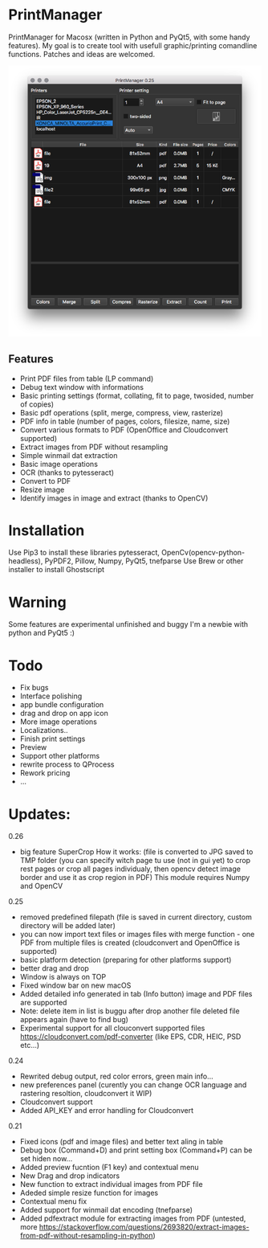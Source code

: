 # PrintManager
PrintManager for Macosx (written in Python and PyQt5, with some handy features).  My goal is to create tool with usefull graphic/printing comandline functions. Patches and ideas are welcomed.

![alt text](https://raw.githubusercontent.com/devrosx/PrintManager/master/wiki/screenshot.png)

## Features
- Print PDF files from table (LP command)
- Debug text window with informations
- Basic printing settings (format, collating, fit to page, twosided, number of copies)
- Basic pdf operations (split, merge, compress, view, rasterize)
- PDF info in table (number of pages, colors, filesize, name, size)
- Convert various formats to PDF (OpenOffice and Cloudconvert supported)
- Extract images from PDF without resampling
- Simple winmail dat extraction
- Basic image operations
 - OCR (thanks to pytesseract)
 - Convert to PDF
 - Resize image
 - Identify images in image and extract (thanks to OpenCV)

# Installation
Use Pip3 to install these libraries
pytesseract, OpenCv(opencv-python-headless), PyPDF2, Pillow, Numpy, PyQt5, tnefparse
Use Brew or other installer to install Ghostscript

 # Warning
Some features are experimental unfinished and buggy
I'm a newbie with python and PyQt5 :)

 # Todo
- Fix bugs
- Interface polishing
- app bundle configuration
- drag and drop on app icon
- More image operations
- Localizations..
- Finish print settings
- Preview
- Support other platforms
- rewrite process to QProcess
- Rework pricing
- ...

# Updates:
0.26
- big feature SuperCrop
  How it works: (file is converted to JPG saved to TMP folder (you can specify witch page tu use (not in gui yet) to crop rest pages or crop all pages individualy, then opencv detect image border and use it as crop region in PDF)
  This module requires Numpy and OpenCV

0.25
- removed predefined filepath (file is saved in current directory, custom directory will be added later)
- you can now import text files or images files with merge function - one PDF from multiple files is created (cloudconvert and OpenOffice is supported)
- basic platform detection (preparing for other platforms support)
- better drag and drop
- Window is always on TOP
- Fixed window bar on new macOS
- Added detailed info generated in tab (Info button) image and PDF files are supported
- Note: delete item in list is buggu after drop another file deleted file appears again (have to find bug)
- Experimental support for all clouconvert supported files https://cloudconvert.com/pdf-converter (like EPS, CDR, HEIC, PSD etc...)

0.24
- Rewrited debug output, red color errors, green main info...
- new preferences panel (curently you can change OCR language and rastering resoltion, cloudconvert it WIP)
- Cloudconvert support
- Added API_KEY and error handling for Cloudconvert


0.21
- Fixed icons (pdf and image files) and better text aling in table
- Debug box (Command+D) and print setting box (Command+P) can be set hiden now...
- Added preview fucntion (F1 key) and contextual menu
- New Drag and drop indicators
- New function to extract individual images from PDF file
- Adeded simple resize function for images
- Contextual menu fix
- Added support for winmail dat encoding (tnefparse)
- Added pdfextract module for extracting images from PDF (untested, more https://stackoverflow.com/questions/2693820/extract-images-from-pdf-without-resampling-in-python)

